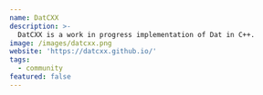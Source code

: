 ```yaml
---
name: DatCXX
description: >-
  DatCXX is a work in progress implementation of Dat in C++.
image: /images/datcxx.png
website: 'https://datcxx.github.io/'
tags:
  - community
featured: false
---
```

